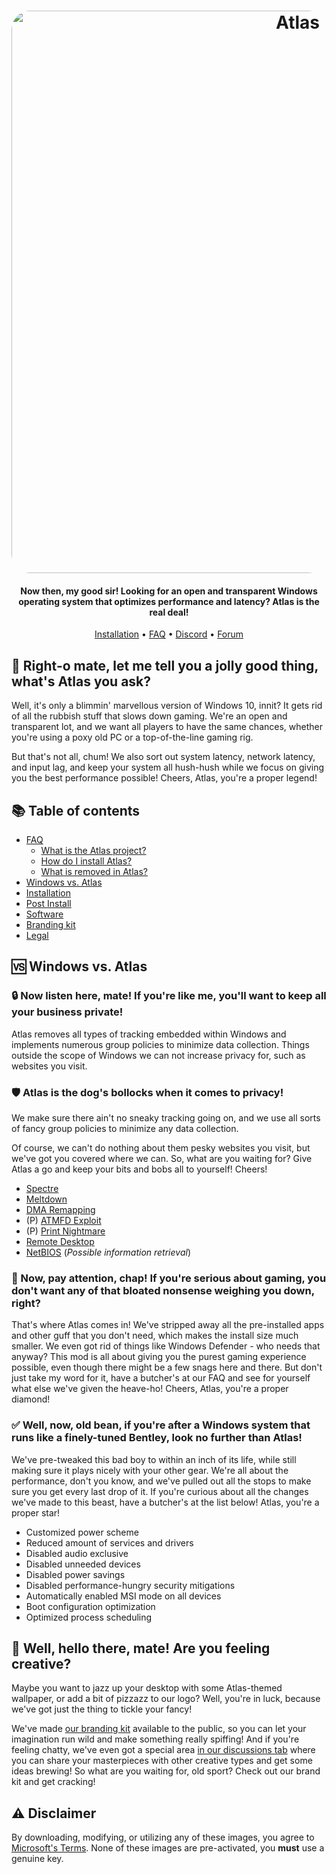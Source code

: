 <h1 align="center">
  <a href="http://atlasos.net"><img src="https://i.imgur.com/xV08gIt.png" alt="Atlas" width="900" style="border-radius: 30px"></a>
</h1>

<h4 align="center">Now then, my good sir! Looking for an open and transparent Windows operating system that optimizes performance and latency? Atlas is the real deal! </h4>

<p align="center">
  <a href="https://github.com/Atlas-OS/Atlas/wiki/2.-Installing">Installation</a>
  •
  <a href="https://github.com/Atlas-OS/Atlas/wiki/1.-FAQ#contents">FAQ</a>
  •
  <a href="https://discord.com/servers/atlas-795710270000332800" target="_blank">Discord</a>
  •
  <a href="https://forum.atlasos.net">Forum</a>
</p>

## 🤔 **Right-o mate, let me tell you a jolly good thing, what's Atlas you ask?**

Well, it's only a blimmin' marvellous version of Windows 10, innit? It gets rid of all the rubbish stuff that slows down gaming. We're an open and transparent lot, and we want all players to have the same chances, whether you're using a poxy old PC or a top-of-the-line gaming rig.

But that's not all, chum! We also sort out system latency, network latency, and input lag, and keep your system all hush-hush while we focus on giving you the best performance possible! Cheers, Atlas, you're a proper legend!

## 📚 **Table of contents**

- [FAQ](https://github.com/Atlas-OS/Atlas/wiki/1.-FAQ)
  - [What is the Atlas project?](https://github.com/Atlas-OS/Atlas/wiki/1.-FAQ#11-what-is-the-atlas-project)
  - [How do I install Atlas?](https://github.com/Atlas-OS/Atlas/wiki/1.-FAQ#12-how-do-i-install-atlas-os)
  - [What is removed in Atlas?](https://github.com/Atlas-OS/Atlas/wiki/1.-FAQ#13-whats-removed-in-atlas-os)
- <a href="#windows-vs-atlas">Windows vs. Atlas</a>
- [Installation](https://github.com/Atlas-OS/Atlas/wiki/2.-Installing)
- [Post Install](https://github.com/Atlas-OS/Atlas/wiki/3.-Post-Install)
- [Software](https://github.com/Atlas-OS/Atlas/wiki/4.-Software)
- [Branding kit](https://raw.githubusercontent.com/Atlas-OS/Atlas/main/img/brand-kit.zip)
- [Legal](https://github.com/Atlas-OS/Atlas/wiki/Legal)

## 🆚 **Windows vs. Atlas**

### 🔒 Now listen here, mate! If you're like me, you'll want to keep all your business private!
Atlas removes all types of tracking embedded within Windows and implements numerous group policies to minimize data collection. Things outside the scope of Windows we can not increase privacy for, such as websites you visit.

### 🛡️ Atlas is the dog's bollocks when it comes to privacy!
We make sure there ain't no sneaky tracking going on, and we use all sorts of fancy group policies to minimize any data collection. 

Of course, we can't do nothing about them pesky websites you visit, but we've got you covered where we can. 
So, what are you waiting for? Give Atlas a go and keep your bits and bobs all to yourself! Cheers!

- [Spectre](https://spectreattack.com/spectre.pdf)
- [Meltdown](https://meltdownattack.com/meltdown.pdf)
- [DMA Remapping](https://docs.microsoft.com/en-us/windows/security/information-protection/kernel-dma-protection-for-thunderbolt)
- (P) [ATMFD Exploit](https://msrc.microsoft.com/update-guide/en-US/vulnerability/CVE-2020-1020)
- (P) [Print Nightmare](https://us-cert.cisa.gov/ncas/current-activity/2021/06/30/printnightmare-critical-windows-print-spooler-vulnerability)
- [Remote Desktop](https://cve.mitre.org/cgi-bin/cvekey.cgi?keyword=Windows+Remote+Desktop)
- [NetBIOS](https://en.wikipedia.org/wiki/NetBIOS) (*Possible information retrieval*)

### 🚀 Now, pay attention, chap! If you're serious about gaming, you don't want any of that bloated nonsense weighing you down, right?
That's where Atlas comes in! We've stripped away all the pre-installed apps and other guff that you don't need, which makes the install size much smaller. We even got rid of things like Windows Defender - who needs that anyway? This mod is all about giving you the purest gaming experience possible, even though there might be a few snags here and there. But don't just take my word for it, have a butcher's at our FAQ and see for yourself what else we've given the heave-ho! Cheers, Atlas, you're a proper diamond!

### ✅ Well, now, old bean, if you're after a Windows system that runs like a finely-tuned Bentley, look no further than Atlas!
We've pre-tweaked this bad boy to within an inch of its life, while still making sure it plays nicely with your other gear. We're all about the performance, don't you know, and we've pulled out all the stops to make sure you get every last drop of it. If you're curious about all the changes we've made to this beast, have a butcher's at the list below! Atlas, you're a proper star!

- Customized power scheme
- Reduced amount of services and drivers
- Disabled audio exclusive
- Disabled unneeded devices
- Disabled power savings
- Disabled performance-hungry security mitigations
- Automatically enabled MSI mode on all devices
- Boot configuration optimization
- Optimized process scheduling

## 🎨 Well, hello there, mate! Are you feeling creative?
Maybe you want to jazz up your desktop with some Atlas-themed wallpaper, or add a bit of pizzazz to our logo? Well, you're in luck, because we've got just the thing to tickle your fancy!

We've made [our branding kit](https://github.com/Atlas-OS/Atlas/blob/main/img/brand-kit.zip?raw=true) available to the public, so you can let your imagination run wild and make something really spiffing! And if you're feeling chatty, we've even got a special area [in our discussions tab](https://github.com/Atlas-OS/Atlas/discussions/categories/community-artwork) where you can share your masterpieces with other creative types and get some ideas brewing! So what are you waiting for, old sport? Check out our brand kit and get cracking!

## ⚠️ Disclaimer

By downloading, modifying, or utilizing any of these images, you agree to [Microsoft's Terms](https://www.microsoft.com/en-us/Useterms/Retail/Windows/10/UseTerms_Retail_Windows_10_English.htm). None of these images are pre-activated, you **must** use a genuine key.

